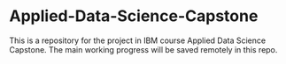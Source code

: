 # Applied-Data-Science-Capstone
This is a repository for the project in IBM course Applied Data Science Capstone. The main working progress will be saved remotely in this repo.
